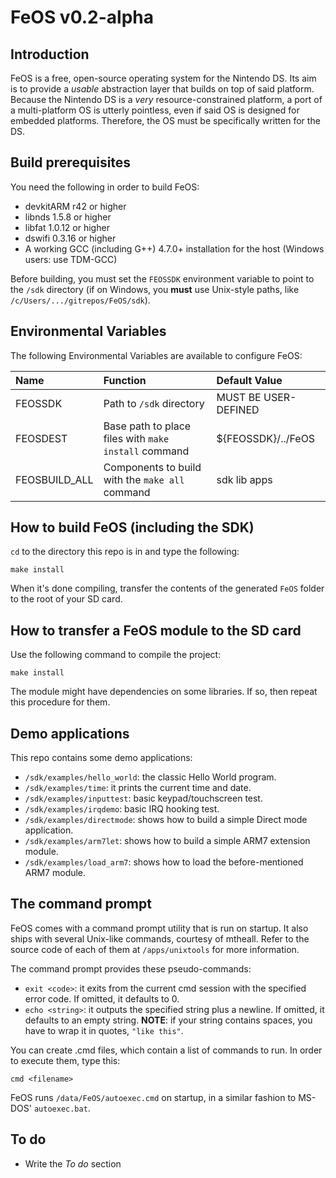 FeOS v0.2-alpha
===============

Introduction
------------

FeOS is a free, open-source operating system for the Nintendo DS. Its aim is to provide a *usable* abstraction layer that builds on top of said platform. Because the Nintendo DS is a *very* resource-constrained platform, a port of a multi-platform OS is utterly pointless, even if said OS is designed for embedded platforms. Therefore, the OS must be specifically written for the DS.

Build prerequisites
-------------------

You need the following in order to build FeOS:

- devkitARM r42 or higher
- libnds 1.5.8 or higher
- libfat 1.0.12 or higher
- dswifi 0.3.16 or higher
- A working GCC (including G++) 4.7.0+ installation for the host (Windows users: use TDM-GCC)

Before building, you must set the `FEOSSDK` environment variable to point to the `/sdk` directory (if on Windows, you **must** use Unix-style paths, like `/c/Users/.../gitrepos/FeOS/sdk`).

Environmental Variables
-----------------------

The following Environmental Variables are available to configure FeOS:

| Name          | Function                                             | Default Value        |
|:--------------|:-----------------------------------------------------|:---------------------|
| FEOSSDK       | Path to `/sdk` directory                             | MUST BE USER-DEFINED |
| FEOSDEST      | Base path to place files with `make install` command | ${FEOSSDK}/../FeOS   |
| FEOSBUILD_ALL | Components to build with the `make all` command      | sdk lib apps         |

How to build FeOS (including the SDK)
-------------------------------------

`cd` to the directory this repo is in and type the following:

    make install

When it's done compiling, transfer the contents of the generated `FeOS` folder to the root of your SD card.

How to transfer a FeOS module to the SD card
--------------------------------------------

Use the following command to compile the project:

    make install

The module might have dependencies on some libraries. If so, then repeat this procedure for them.

Demo applications
-----------------

This repo contains some demo applications:

- `/sdk/examples/hello_world`: the classic Hello World program.
- `/sdk/examples/time`: it prints the current time and date.
- `/sdk/examples/inputtest`: basic keypad/touchscreen test.
- `/sdk/examples/irqdemo`: basic IRQ hooking test.
- `/sdk/examples/directmode`: shows how to build a simple Direct mode application.
- `/sdk/examples/arm7let`: shows how to build a simple ARM7 extension module.
- `/sdk/examples/load_arm7`: shows how to load the before-mentioned ARM7 module.

The command prompt
------------------

FeOS comes with a command prompt utility that is run on startup. It also ships with several Unix-like commands, courtesy of mtheall. Refer to the source code of each of them at `/apps/unixtools` for more information.

The command prompt provides these pseudo-commands:

- `exit <code>`: it exits from the current cmd session with the specified error code. If omitted, it defaults to 0.
- `echo <string>`: it outputs the specified string plus a newline. If omitted, it defaults to an empty string. **NOTE**: if your string contains spaces, you have to wrap it in quotes, `"like this"`.

You can create .cmd files, which contain a list of commands to run. In order to execute them, type this:

    cmd <filename>

FeOS runs `/data/FeOS/autoexec.cmd` on startup, in a similar fashion to MS-DOS' `autoexec.bat`.

To do
-----

- Write the *To do* section
